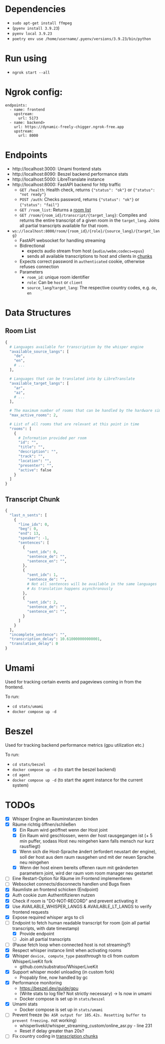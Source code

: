 # Dependencies
- `sudo apt-get install ffmpeg`
- (`pyenv install 3.9.23`)
- `pyenv local 3.9.23`
- `poetry env use /home/username/.pyenv/versions/3.9.23/bin/python`

# Run using
- `ngrok start --all`

# Ngrok config:
```
endpoints:
  - name: frontend
    upstream:
      url: 5173
  - name: backend>
    url: https://dynamic-freely-chigger.ngrok-free.app
    upstream:
      url: 8000
```

# Endpoints
- http://localhost:3000: Umami frontend stats
- http://localhost:8090: Beszel backend performance stats
- http://localhost:5000: LibreTranslate instance
- http://localhost:8000: FastAPI backend for http traffic
  - `GET /health`: Health check, returns `{"status": "ok"}` or `{"status": "not ready"}`
  - `POST /auth`: Checks password, returns `{"status": "ok"}` or `{"status": "fail"}`
  - `GET /room_list`: Returns a [room list](#room-list)
  - `GET /room/{room_id}/transcript/{target_lang}`: Compiles and returns the entire transcript of a given room in the `target_lang`. Joins all partial transcripts available for that room.
- `ws://localhost:8000/room/{room_id}/{role}/{source_lang}/{target_lang}`
  - FastAPI websocket for handling streaming
  - Bidirectional
    - expects audio stream from host (`audio/webm;codecs=opus`)
    - sends all available transcriptions to host and clients in [chunks](#transcript-chunk)
  - Expects correct password in `authenticated` cookie, otherwise refuses connection
  - Parameters
    - `room_id`: unique room identifier
    - `role`: Can be `host` or `client`
    - `source_lang`/`target_lang`: The respective country codes, e.g. `de`, `en`

# Data Structures
## Room List
```python
{
  # Languages available for transcription by the whisper engine
  "available_source_langs": [
    "de",
    "en",
    # ...
  ],

  # Languages that can be translated into by LibreTranslate
  "available_target_langs": [
    "ar",
    "az",
    # ...
  ],

  # The maximum number of rooms that can be handled by the hardware simultaniously
  "max_active_rooms": 2,

  # List of all rooms that are relevant at this point in time
  "rooms": [
    {
      # Information provided per room
      "id": "",
      "title": "",
      "description": "",
      "track": "",
      "location": "",
      "presenter": "",
      "active": false
    }
  ]
}
```

## Transcript Chunk
```python
{
  "last_n_sents": [
    {
      "line_idx": 0,
      "beg": 0,
      "end": 13,
      "speaker": -1,
      "sentences": [
        {
          "sent_idx": 0,
          "sentence_de": "",
          "sentence_en": "",
        },
        {
          "sent_idx": 1,
          "sentence_de": "",
          # Not all sentences will be available in the same languages
          # As translation happens asynchronously
        },
        {
          "sent_idx": 2,
          "sentence_de": "",
          "sentence_en": "",
        }
      ]
    }
  ],
  "incomplete_sentence": "",
  "transcription_delay": 10.610000000000001,
  "translation_delay": 0
}
```

# Umami
Used for tracking certain events and pageviews coming in from the frontend.

To run:
- `cd stats/umami`
- `docker compose up -d`

# Beszel
Used for tracking backend performance metrics (gpu utilization etc.)

To run:
- `cd stats/beszel`
- `docker compose up -d` (to start the beszel backend)
- `cd agent`
- `docker compose up -d` (to start the agent instance for the current system)

# TODOs
- [x] Whisper Engine an Rauminstanzen binden
- [x] Räume richtig öffnen/schließen
    - [x] Ein Raum wird geöffnet wenn der Host joint
    - [x] Ein Raum wird geschlossen, wenn der host rausgegangen ist (+ 5 min puffer, sodass Host neu reingehen kann falls mensch nur kurz rausfliegt)
    - [x] Wenn sich die Host-Sprache ändert (erfordert neustart der engine), soll der host aus dem raum rausgehen und mit der neuen Sprache neu reingehen
    - [x] Wenn der host einem bereits offenen raum mit geänderten parametern joint, wird der raum vom room manager neu gestartet
- [ ] Eine Restart-Option für Räume im Frontend implementieren
- [ ] Websocket connects/disconnects handlen und Bugs fixen
- [x] Raumliste an frontend schicken (Endpoint)
- [x] Auth cookie zum Authentifizieren nutzen
- [x] Check if room is "DO-NOT-RECORD" and prevent activating it
- [x] Use AVAILABLE_WHISPER_LANGS & AVAILABLE_LT_LANGS to verify frontend requests
- [x] Expose required whisper args to cli
- [ ] Endpoint to fetch human readable transcript for room (join all partial transcripts, with date timestamp)
  - [x] Provide endpoint
  - [ ] Join all partial transcripts
- [ ] (Pause fetch loop when connected host is not streaming?)
- [x] Respect whisper instance limit when activating rooms
- [x] Whisper `device, compute_type` passthrough to cli from custom WhisperLiveKit fork
    - github.com/substratoo/WhisperLiveKit
- [x] Support whisper model unloading (in custom fork)
    - Propably fine, now handled by gc
- [x] Performance monitoring
    - https://beszel.dev/guide/gpu
    - (Write stats to log file? Not strictly necessary) -> Is now in umami
    - Docker compose is set up in `stats/beszel`
- [x] Umami stats
    - Docker compose is set up in `stats/umami`
- [ ] Prevent freeze (`No ASR output for 105.42s. Resetting buffer to prevent freezing.` not working)
    - whisperlivekit/whisper_streaming_custom/online_asr.py - line 231
    - Reset if delay greater than 20s?
- [ ] Fix country coding in [transcription chunks](#transcript-chunk)